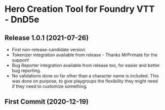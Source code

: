 # Hero Creation Tool for Foundry VTT - DnD5e

## Release 1.0.1 (2021-07-26)
- First non-release-candidate version
- Tokenizer integration available from release - Thanks MrPrimate for the support!
- Bug Reporter integration available from release too, for easier and better bug reporting.
- No validations done so far other than a character name is included. This was done on purpose, to give playgroups the flexibility they might need if they need to customize something.

## First Commit (2020-12-19)